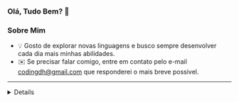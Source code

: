 ### Olá, Tudo Bem? 👋

### Sobre Mim
  - 💡 Gosto de explorar novas linguagens e busco sempre desenvolver cada dia mais minhas abilidades.
  - ✉️ Se precisar falar comigo, entre em contato pelo e-mail codingdh@gmail.com que responderei o mais breve possivel.
__________________________________________________________________________________________________________________________________
<details>//🛠  **Conhecimentos :**
  <br>

--
[![Github Badge](https://img.shields.io/badge/-Github-000?style=flat-square&logo=Github&logoColor=white&link=https://github.com/Danrlei-Hornke)](https://github.com/Danrlei-Hornke)
--
  <dateails>
________________________________________________________________________________________________________________________________________
  **Social :**
  --
  [![Linkedin Badge](https://img.shields.io/badge/-LinkedIn-blue?style=flat-square&logo=Linkedin&logoColor=white&link=https://www.linkedin.com/in/danrlei-dscoding/)](https://www.linkedin.com/in/danrlei-dscoding/)
  

